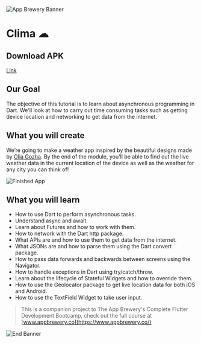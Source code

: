 ![App Brewery Banner](https://github.com/londonappbrewery/Images/blob/master/AppBreweryBanner.png)

# Clima ☁

## Download APK

[Link](https://cutt.ly/fhkjQB7)

## Our Goal

The objective of this tutorial is to learn about asynchronous programming in Dart. We'll look at how to carry out time consuming tasks such as getting device location and networking to get data from the internet.

## What you will create

We’re going to make a weather app inspired by the beautiful designs made by [Olia Gozha](https://dribbble.com/shots/4663154-). By the end of the module, you'll be able to find out the live weather data in the current location of the device as well as the weather for any city you can think of!

![Finished App](https://github.com/londonappbrewery/Images/blob/master/clima-demo.gif)

## What you will learn

-   How to use Dart to perform asynchronous tasks.
-   Understand async and await.
-   Learn about Futures and how to work with them.
-   How to network with the Dart http package.
-   What APIs are and how to use them to get data from the internet.
-   What JSONs are and how to parse them using the Dart convert package.
-   How to pass data forwards and backwards between screens using the Navigator.
-   How to handle exceptions in Dart using try/catch/throw.
-   Learn about the lifecycle of Stateful Widgets and how to override them.
-   How to use the Geolocator package to get live location data for both iOS and Android.
-   How to use the TextField Widget to take user input.

> This is a companion project to The App Brewery's Complete Flutter Development Bootcamp, check out the full course at [www.appbrewery.co](https://www.appbrewery.co/)

![End Banner](https://github.com/londonappbrewery/Images/blob/master/readme-end-banner.png)
